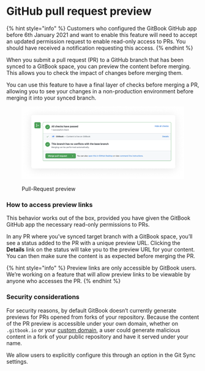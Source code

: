 # GitHub pull request preview

{% hint style="info" %}
Customers who configured the GitBook GitHub app before 6th January 2021 and want to enable this feature will need to accept an updated permission request to enable read-only access to PRs. You should have received a notification requesting this access.
{% endhint %}

When you submit a pull request (PR) to a GitHub branch that has been synced to a GitBook space, you can preview the content before merging. This allows you to check the impact of changes before merging them.

You can use this feature to have a final layer of checks before merging a PR, allowing you to see your changes in a non-production environment before merging it into your synced branch.

<figure><img src="../../.gitbook/assets/Pull request preview2.png" alt=""><figcaption><p>Pull-Request preview</p></figcaption></figure>

### How to access preview links

This behavior works out of the box, provided you have given the GitBook GitHub app the necessary read-only permissions to PRs.

In any PR where you’ve synced target branch with a GitBook space, you’ll see a status added to the PR with a unique preview URL. Clicking the **Details** link on the status will take you to the preview URL for your content. You can then make sure the content is as expected before merging the PR.

{% hint style="info" %}
Preview links are only accessible by GitBook users. We’re working on a feature that will allow preview links to be viewable by anyone who accesses the PR.
{% endhint %}

### Security considerations

For security reasons, by default GitBook doesn’t currently generate previews for PRs opened from forks of your repository. Because the content of the PR preview is accessible under your own domain, whether on `.gitbook.io` or your [custom domain](../../published-documentation/custom-domain/finalize.md), a user could generate malicious content in a fork of your public repository and have it served under your name.

We allow users to explicitly configure this through an option in the Git Sync settings.
